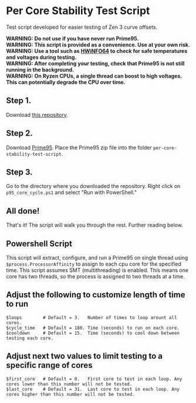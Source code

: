 # Per Core Stability Test Script
Test script developed for easier testing of Zen 3 curve offsets.  

**WARNING: Do not use if you have never run Prime95.**  
**WARNING: This script is provided as a convenience. Use at your own risk.**  
**WARNING: Use a tool such as [HWiNFO64](https://www.hwinfo.com/download) to check for safe temperatures and voltages during testing.**  
**WARNING: After completing your testing, check that Prime95 is not still running in the background.**  
**WARNING: On Ryzen CPUs, a single thread can boost to high voltages. This can potentially degrade the CPU over time.**  


## Step 1.
Download [this repository](https://github.com/jasonpoly/per-core-stability-test-script/archive/refs/heads/main.zip).

## Step 2.
Download [Prime95](http://www.mersenne.org/ftp_root/gimps/p95v303b6.win64.zip). Place the Prime95 zip file into the folder `per-core-stability-test-script`.  

## Step 3.
Go to the directory where you downloaded the repository. Right click on `p95_core_cycle.ps1` and select "Run with PowerShell."  

## All done!
That's it! The script will walk you through the rest. Further reading below.  

## Powershell Script
This script will extract, configure, and run a Prime95 on single thread using `$process.ProcessorAffinity` to assign to each cpu core for the specified time. This script assumes SMT (multithreading) is enabled. This means one core has two threads, so the process is assigned to two threads at a time.  


## Adjust the following to customize length of time to run
```
$loops        # Default = 3.   Number of times to loop arount all cores.  
$cycle_time   # Default = 180. Time (seconds) to run on each core.  
$cooldown     # Default = 15.  Time (seconds) to cool down between testing each core.  
```

## Adjust next two values to limit testing to a specific range of cores
```
$first_core   # Default = 0.   First core to test in each loop. Any cores lower than this number will not be tested.  
$last_core    # Default = 31.  Last core to test in each loop. Any cores higher than this number will not be tested.  
```
